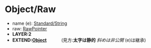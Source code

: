 # Object/Raw
- name (e): [Standard/String](https://github.com/tam1192/obfs-standard/tree/main/Standard/String)
- raw: [RawPointer](https://github.com/tam1192/obfs-standard/tree/main/Object/RawPointer)
- **LAYER:2**
- **EXTEND:[Object](https://github.com/tam1192/obfs-standard/tree/main/Object)**　　　
(見方:**太字は静的** *斜めは非公開* (e)は継承)
